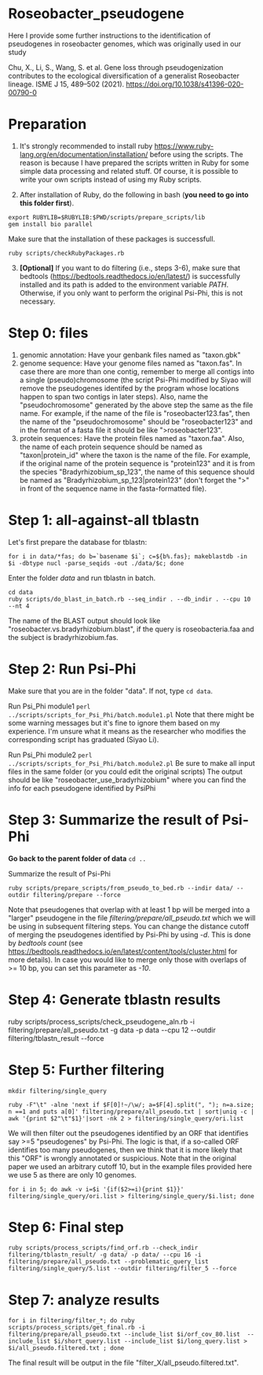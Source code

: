 # Roseobacter_pseudogene

Here I provide some further instructions to the identification of pseudogenes in roseobacter genomes, which was originally used in our study 

Chu, X., Li, S., Wang, S. et al. Gene loss through pseudogenization contributes to the ecological diversification of a generalist Roseobacter lineage. ISME J 15, 489–502 (2021). https://doi.org/10.1038/s41396-020-00790-0


# Preparation
1. It's strongly recommended to install ruby https://www.ruby-lang.org/en/documentation/installation/ before using the scripts. The reason is because I have prepared the scripts written in Ruby for some simple data processing and related stuff. Of course, it is possible to write your own scripts instead of using my Ruby scripts.

2. After installation of Ruby, do the following in bash (**you need to go into this folder first**).
```
export RUBYLIB=$RUBYLIB:$PWD/scripts/prepare_scripts/lib
gem install bio parallel
```

Make sure that the installation of these packages is successfull.
```
ruby scripts/checkRubyPackages.rb
```

3. **[Optional]** If you want to do filtering (i.e., steps 3-6), make sure that bedtools (https://bedtools.readthedocs.io/en/latest/) is successfully installed and its path is added to the environment variable *PATH*. Otherwise, if you only want to perform the original Psi-Phi, this is not necessary.


# Step 0: files
1. genomic annotation: Have your genbank files named as "taxon.gbk"
2. genome sequence: Have your genome files named as "taxon.fas". In case there are more than one contig, remember to merge all contigs into a single (pseudo)chromosome (the script Psi-Phi modified by Siyao will remove the pseudogenes identifed by the program whose locations happen to span two contigs in later steps). Also, name the "pseudochromosome" generated by the above step the same as the file name. For example, if the name of the file is "roseobacter123.fas", then the name of the "pseudochromosome" should be "roseobacter123" and in the format of a fasta file it should be like ">roseobacter123".
3. protein sequences: Have the protein files named as "taxon.faa". Also, the name of each protein sequence should be named as "taxon|protein_id" where the taxon is the name of the file. For example, if the original name of the protein sequence is "protein123" and it is from the species "Bradyrhizobium_sp_123", the name of this sequence should be named as "Bradyrhizobium_sp_123|protein123" (don't forget the ">" in front of the sequence name in the fasta-formatted file).


# Step 1: all-against-all tblastn
Let's first prepare the database for tblastn:
```
for i in data/*fas; do b=`basename $i`; c=${b%.fas}; makeblastdb -in $i -dbtype nucl -parse_seqids -out ./data/$c; done
```

Enter the folder *data* and run tblastn in batch.
```
cd data
ruby scripts/do_blast_in_batch.rb --seq_indir . --db_indir . --cpu 10 --nt 4
```
The name of the BLAST output should look like "roseobacter.vs.bradyrhizobium.blast", if the query is roseobacteria.faa and the subject is bradyrhizobium.fas.


# Step 2: Run Psi-Phi
Make sure that you are in the folder "data". If not, type ```cd data```.

Run Psi_Phi module1
```perl ../scripts/scripts_for_Psi_Phi/batch.module1.pl```
Note that there might be some warning messages but it's fine to ignore them based on my experience. I'm unsure what it means as the researcher who modifies the corresponding script has graduated (Siyao Li).

Run Psi_Phi module2
```perl ../scripts/scripts_for_Psi_Phi/batch.module2.pl```
Be sure to make all input files in the same folder (or you could edit the original scripts)
The output should be like "roseobacter_use_bradyrhizobium" where you can find the info for each pseudogene identified by PsiPhi


# Step 3: Summarize the result of Psi-Phi
**Go back to the parent folder of data**
```cd ..```

Summarize the result of Psi-Phi
```
ruby scripts/prepare_scripts/from_pseudo_to_bed.rb --indir data/ --outdir filtering/prepare --force
```
Note that pseudogenes that overlap with at least 1 bp will be merged into a "larger" pseudogene in the file *filtering/prepare/all_pseudo.txt* which we will be using in subsequent filtering steps. You can change the distance cutoff of merging the pseudogenes identified by Psi-Phi by using *-d*. This is done by *bedtools count* (see https://bedtools.readthedocs.io/en/latest/content/tools/cluster.html for more details). In case you would like to merge only those with overlaps of >= 10 bp, you can set this parameter as *-10*.


# Step 4: Generate tblastn results
ruby scripts/process_scripts/check_pseudogene_aln.rb -i filtering/prepare/all_pseudo.txt -g data -p data --cpu 12 --outdir filtering/tblastn_result --force


# Step 5: Further filtering
```
mkdir filtering/single_query

ruby -F"\t" -alne 'next if $F[0]!~/\w/; a=$F[4].split(", "); n=a.size; n ==1 and puts a[0]' filtering/prepare/all_pseudo.txt | sort|uniq -c | awk '{print $2"\t"$1}'|sort -nk 2 > filtering/single_query/ori.list
```

We will then filter out the pseudogenes identified by an ORF that identifies say >=5 "pseudogenes" by Psi-Phi. The logic is that, if a so-called ORF identifies too many pseudogenes, then we think that it is more likely that this "ORF" is wrongly annotated or suspicious. Note that in the original paper we used an arbitrary cutoff 10, but in the example files provided here we use 5 as there are only 10 genomes.
```
for i in 5; do awk -v i=$i '{if($2>=i){print $1}}' filtering/single_query/ori.list > filtering/single_query/$i.list; done
```


# Step 6: Final step
```
ruby scripts/process_scripts/find_orf.rb --check_indir filtering/tblastn_result/ -g data/ -p data/ --cpu 16 -i filtering/prepare/all_pseudo.txt --problematic_query_list filtering/single_query/5.list --outdir filtering/filter_5 --force
```


# Step 7: analyze results
```
for i in filtering/filter_*; do ruby scripts/process_scripts/get_final.rb -i filtering/prepare/all_pseudo.txt --include_list $i/orf_cov_80.list  --include_list $i/short_query.list --include_list $i/long_query.list > $i/all_pseudo.filtered.txt ; done
```
The final result will be output in the file "filter_X/all_pseudo.filtered.txt".
